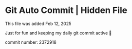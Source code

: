 # Git Auto Commit | Hidden File

This file was added Feb 12, 2025

Just for fun and keeping my daily git commit active 🤪

commit number: 2372918
